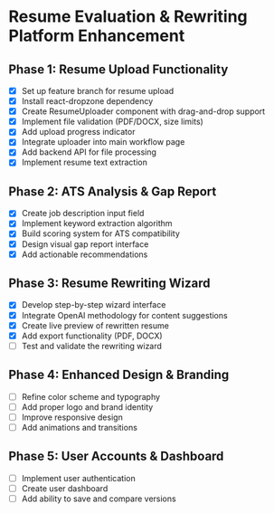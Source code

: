 # Resume Evaluation & Rewriting Platform Enhancement

## Phase 1: Resume Upload Functionality
- [x] Set up feature branch for resume upload
- [x] Install react-dropzone dependency
- [x] Create ResumeUploader component with drag-and-drop support
- [x] Implement file validation (PDF/DOCX, size limits)
- [x] Add upload progress indicator
- [x] Integrate uploader into main workflow page
- [x] Add backend API for file processing
- [x] Implement resume text extraction

## Phase 2: ATS Analysis & Gap Report
- [x] Create job description input field
- [x] Implement keyword extraction algorithm
- [x] Build scoring system for ATS compatibility
- [x] Design visual gap report interface
- [x] Add actionable recommendations

## Phase 3: Resume Rewriting Wizard
- [x] Develop step-by-step wizard interface
- [x] Integrate OpenAI methodology for content suggestions
- [x] Create live preview of rewritten resume
- [x] Add export functionality (PDF, DOCX)
- [ ] Test and validate the rewriting wizard

## Phase 4: Enhanced Design & Branding
- [ ] Refine color scheme and typography
- [ ] Add proper logo and brand identity
- [ ] Improve responsive design
- [ ] Add animations and transitions

## Phase 5: User Accounts & Dashboard
- [ ] Implement user authentication
- [ ] Create user dashboard
- [ ] Add ability to save and compare versions
